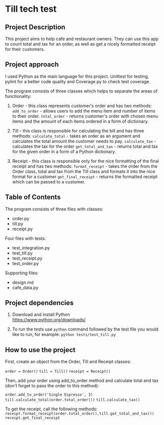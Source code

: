 # Till tech test

## Project Description
This project aims to help cafe and restaurant owners. They can use this app to count total and tax for an order, as well as get a nicely formatted receipt for their customers.


## Project approach
I used Python as the main language for this project. Unittest for testing, pylint for a better code quality and Coverage.py to check test coverage. 

The program consists of three classes which helps to separate the areas of functionality:

1. Order - this class represents customer's order and has two methods:
`add_to_order` - allows users to add the menu item and number of items to their order.
`total_order` - returns customer's order with chosen menu items and the amount of each items ordered in a form of dictionary.

3. Till - this class is responsible for calculating the bill and has three methods:
`calculate_total` - takes an order as an argument and calculates the total amount the customer needs to pay.
`calculate_tax` - calculates the tax for the order
`get_total_and_tax` - returns total and tax for the given order in a form of a Python dictionary. 

4. Receipt - this class is responsible only for the nice formatting of the final receipt and has two methods:
`format_receipt` - takes the order from the Order class, total and tax from the Till class and formats it into the nice format for a customer
`get_final_receipt` - returns the formatted receipt which can be passed to a customer.


## Table of Contents
The program consists of three files with classes:
* order.py
* till.py
* receipt.py

Four files with tests:
* test_integration.py
* test_till.py
* test_receipt.py
* test_order.py

Supporting files:
* design.md
* cafe_data.py

## Project dependencies
1. Download and install Python  
https://www.python.org/downloads/

2. To run the tests use `python` command followed by the test file you would like to run, for example:
`python tests/test_till.py`


## How to use the project
First, create an object from the Order, Till and Receipt classes:  

`order = Order()`
`till = Till()`
`receipt = Receipt()`

Then, add your order using add_to_order method and calculate total and tax (don't forget to pass the order to this method):

`order.add_to_order('Single Espresso', 3)`
`till.calculate_total(order.total_order())`
`till.calculate_tax()`

To get the receipt, call the following methods:
`receipt.format_receipt(order.total_order(),till.get_total_and_tax())`
`receipt.get_final_receipt`